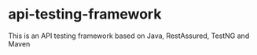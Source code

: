 # api-testing-framework
This is an API testing framework based on Java, RestAssured, TestNG and Maven
